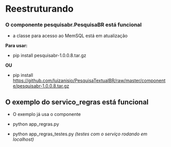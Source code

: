# Reestruturando

### O componente pesquisabr.PesquisaBR está funcional

- a classe para acesso ao MemSQL está em atualização

**Para usar:**
- pip install pesquisabr-1.0.0.8.tar.gz

**OU**
- pip install https://github.com/luizanisio/PesquisaTextualBR/raw/master/componente/pesquisabr-1.0.0.8.tar.gz

## O exemplo do servico_regras está funcional

- O exemplo já usa o componente

- python app_regras.py 
- python app_regras_testes.py *(testes com o serviço rodando em localhost)*
